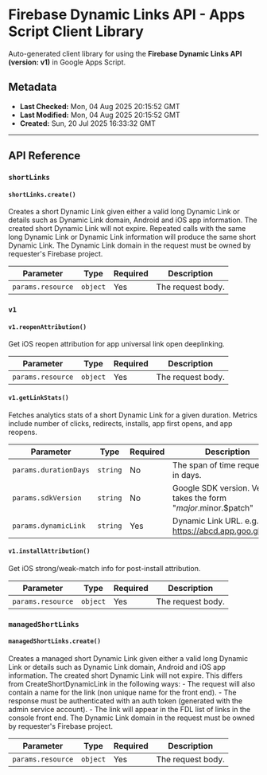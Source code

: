 # Firebase Dynamic Links API - Apps Script Client Library

Auto-generated client library for using the **Firebase Dynamic Links API (version: v1)** in Google Apps Script.

## Metadata

- **Last Checked:** Mon, 04 Aug 2025 20:15:52 GMT
- **Last Modified:** Mon, 04 Aug 2025 20:15:52 GMT
- **Created:** Sun, 20 Jul 2025 16:33:32 GMT



---

## API Reference

### `shortLinks`

#### `shortLinks.create()`

Creates a short Dynamic Link given either a valid long Dynamic Link or details such as Dynamic Link domain, Android and iOS app information. The created short Dynamic Link will not expire. Repeated calls with the same long Dynamic Link or Dynamic Link information will produce the same short Dynamic Link. The Dynamic Link domain in the request must be owned by requester's Firebase project.

| Parameter | Type | Required | Description |
|---|---|---|---|
| `params.resource` | `object` | Yes | The request body. |

### `v1`

#### `v1.reopenAttribution()`

Get iOS reopen attribution for app universal link open deeplinking.

| Parameter | Type | Required | Description |
|---|---|---|---|
| `params.resource` | `object` | Yes | The request body. |

#### `v1.getLinkStats()`

Fetches analytics stats of a short Dynamic Link for a given duration. Metrics include number of clicks, redirects, installs, app first opens, and app reopens.

| Parameter | Type | Required | Description |
|---|---|---|---|
| `params.durationDays` | `string` | No | The span of time requested in days. |
| `params.sdkVersion` | `string` | No | Google SDK version. Version takes the form "$major.$minor.$patch" |
| `params.dynamicLink` | `string` | Yes | Dynamic Link URL. e.g. https://abcd.app.goo.gl/wxyz |

#### `v1.installAttribution()`

Get iOS strong/weak-match info for post-install attribution.

| Parameter | Type | Required | Description |
|---|---|---|---|
| `params.resource` | `object` | Yes | The request body. |

### `managedShortLinks`

#### `managedShortLinks.create()`

Creates a managed short Dynamic Link given either a valid long Dynamic Link or details such as Dynamic Link domain, Android and iOS app information. The created short Dynamic Link will not expire. This differs from CreateShortDynamicLink in the following ways: - The request will also contain a name for the link (non unique name for the front end). - The response must be authenticated with an auth token (generated with the admin service account). - The link will appear in the FDL list of links in the console front end. The Dynamic Link domain in the request must be owned by requester's Firebase project.

| Parameter | Type | Required | Description |
|---|---|---|---|
| `params.resource` | `object` | Yes | The request body. |